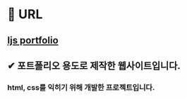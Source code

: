 # 🔗 URL
## [ljs portfolio](https://ljs-site.netlify.app)

## ✔ 포트폴리오 용도로 제작한 웹사이트입니다.
### html, css를 익히기 위해 개발한 프로젝트입니다.
